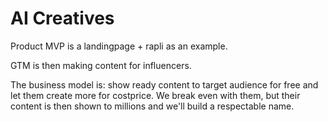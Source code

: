 # AI Creatives

Product MVP is a landingpage + rapli as an example.

GTM is then making content for influencers.

The business model is: show ready content to target audience for free and let them create more for costprice. We break even with them, but their content is then shown to millions and we'll build a respectable name.
